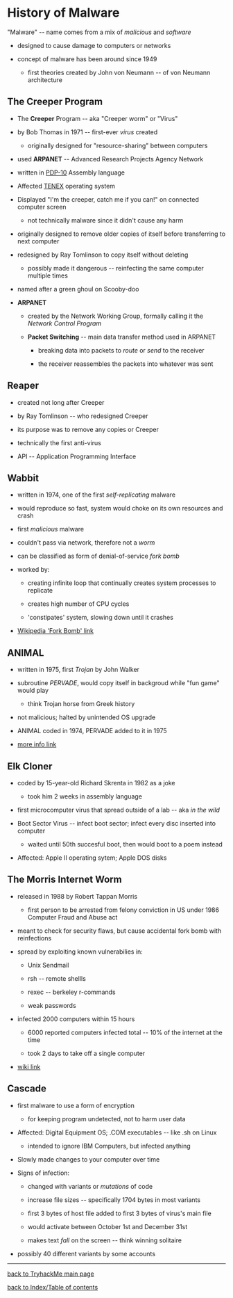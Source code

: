 # History of Malware

"Malware" -- name comes from a mix of *malicious* and *software*

* designed to cause damage to computers or networks

* concept of malware has been around since 1949

    - first theories created by John von Neumann -- of von Neumann architecture


## The Creeper Program

* The **Creeper** Program -- aka "Creeper worm" or "Virus"

* by Bob Thomas in 1971 -- first-ever *virus* created

    - originally designed for "resource-sharing" between computers

* used **ARPANET** -- Advanced Research Projects Agency Network

* written in [PDP-10](https://en.wikipedia.org/wiki/PDP-10) Assembly language

* Affected [TENEX](https://en.wikipedia.org/wiki/TENEX_(operating_system)) operating system

* Displayed "I'm the creeper, catch me if you can!" on connected computer screen

    - not technically malware since it didn't cause any harm

* originally designed to remove older copies of itself before transferring to next computer

* redesigned by Ray Tomlinson to copy itself without deleting

    - possibly made it dangerous -- reinfecting the same computer multiple times

* named after a green ghoul on Scooby-doo

* **ARPANET**

    - created by the Network Working Group, formally calling it the *Network Control Program*

    - **Packet Switching** -- main data transfer method used in ARPANET

        + breaking data into packets to *route* or *send* to the receiver

        + the receiver reassembles the packets into whatever was sent


## Reaper

* created not long after Creeper

* by Ray Tomlinson -- who redesigned Creeper

* its purpose was to remove any copies or Creeper

* technically the first anti-virus

* API -- Application Programming Interface


## Wabbit

* written in 1974, one of the first *self-replicating* malware

* would reproduce so fast, system would choke on its own resources and crash

* first *malicious* malware

* couldn't pass via network, therefore not a *worm*

* can be classified as form of denial-of-service *fork bomb*

* worked by:

    - creating infinite loop that continually creates system processes to replicate

    - creates high number of CPU cycles
    
    - 'constipates' system, slowing down until it crashes

* [Wikipedia 'Fork Bomb' link](https://en.wikipedia.org/wiki/Fork_bomb)


## ANIMAL

* written in 1975, first *Trojan* by John Walker

* subroutine *PERVADE*, would copy itself in backgroud while "fun game" would play

    - think Trojan horse from Greek history

* not malicious; halted by unintended OS upgrade

* ANIMAL coded in 1974, PERVADE added to it in 1975

* [more info link](http://www.fourmilab.ch/documents/univac/animal.html)


## Elk Cloner

* coded by 15-year-old Richard Skrenta in 1982 as a joke

    - took him 2 weeks in assembly language

* first microcomputer virus that spread outside of a lab -- aka *in the wild*

* Boot Sector Virus -- infect boot sector; infect every disc inserted into computer

    - waited until 50th succesful boot, then would boot to a poem instead

* Affected: Apple II operating sytem; Apple DOS disks


## The Morris Internet Worm

* released in 1988 by Robert Tappan Morris

    - first person to be arrested from felony conviction in US under 1986 Computer Fraud and Abuse act

* meant to check for security flaws, but cause accidental fork bomb with reinfections

* spread by exploiting known vulnerabilies in:

    - Unix Sendmail 

    - rsh -- remote shellls

    - rexec -- berkeley r-commands

    - weak passwords

* infected 2000 computers within 15 hours

    - 6000 reported computers infected total -- 10% of the internet at the time

    - took 2 days to take off a single computer

* [wiki link](https://en.wikipedia.org/wiki/Morris_worm)


## Cascade

* first malware to use a form of encryption

    - for keeping program undetected, not to harm user data


* Affected: Digital Equipment OS; .COM executables -- like .sh on Linux

    - intended to ignore IBM Computers, but infected anything


* Slowly made changes to your computer over time

* Signs of infection:

    - changed with variants or *mutations* of code

    - increase file sizes -- specifically 1704 bytes in most variants

    - first 3 bytes of host file added to first 3 bytes of virus's main file

    - would activate between October 1st and December 31st

    - makes text *fall* on the screen -- think winning solitaire

* possibly 40 different variants by some accounts


---
[back to TryhackMe main page](thm.md)

[back to Index/Table of contents](index.md)

